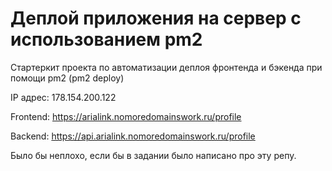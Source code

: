 # Деплой приложения на сервер с использованием pm2

Стартеркит проекта по автоматизации деплоя фронтенда и бэкенда при помощи pm2 (pm2 deploy)

IP адрес: 178.154.200.122

Frontend: https://arialink.nomoredomainswork.ru/profile

Backend: https://api.arialink.nomoredomainswork.ru/profile


Было бы неплохо, если бы в задании было написано про эту репу.
